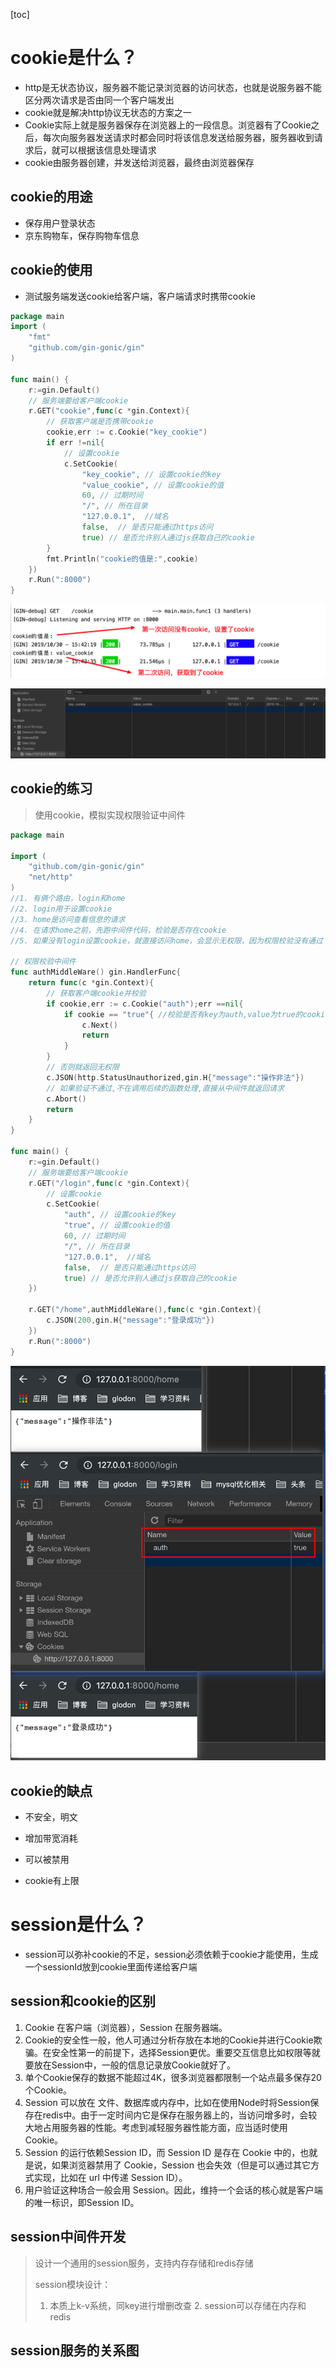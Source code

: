 [toc]

# cookie是什么？

- http是无状态协议，服务器不能记录浏览器的访问状态，也就是说服务器不能区分两次请求是否由同一个客户端发出
- cookie就是解决http协议无状态的方案之一
- Cookie实际上就是服务器保存在浏览器上的一段信息。浏览器有了Cookie之后，每次向服务器发送请求时都会同时将该信息发送给服务器，服务器收到请求后，就可以根据该信息处理请求
- cookie由服务器创建，并发送给浏览器，最终由浏览器保存

## cookie的用途

- 保存用户登录状态
- 京东购物车，保存购物车信息

## cookie的使用

- 测试服务端发送cookie给客户端，客户端请求时携带cookie

```GO
package main
import (
	"fmt"
	"github.com/gin-gonic/gin"
)

func main() {
	r:=gin.Default()
	// 服务端要给客户端cookie
	r.GET("cookie",func(c *gin.Context){
		// 获取客户端是否携带cookie
		cookie,err := c.Cookie("key_cookie")
		if err !=nil{
			// 设置cookie
			c.SetCookie(
				"key_cookie", // 设置cookie的key
				"value_cookie", // 设置cookie的值
				60, // 过期时间
				"/", // 所在目录
				"127.0.0.1",  //域名
				false,  // 是否只能通过https访问
				true) // 是否允许别人通过js获取自己的cookie
		}
		fmt.Println("cookie的值是:",cookie)
	})
	r.Run(":8000")
}
```

![image-20191030154403772](../images/image-20191030154403772.png)

![image-20191030154442317](../images/image-20191030154442317.png)

## cookie的练习

> 使用cookie，模拟实现权限验证中间件

```go
package main

import (
	"github.com/gin-gonic/gin"
	"net/http"
)
//1. 有俩个路由，login和home
//2. login用于设置cookie
//3. home是访问查看信息的请求
//4. 在请求home之前，先跑中间件代码，检验是否存在cookie
//5. 如果没有login设置cookie，就直接访问home，会显示无权限，因为权限校验没有通过

// 权限校验中间件
func authMiddleWare() gin.HandlerFunc{
	return func(c *gin.Context){
		// 获取客户端cookie并校验
		if cookie,err := c.Cookie("auth");err ==nil{
			if cookie == "true"{ //校验是否有key为auth,value为true的cookie
				c.Next()
				return
			}
		}
		// 否则就返回无权限
		c.JSON(http.StatusUnauthorized,gin.H{"message":"操作非法"})
		// 如果验证不通过,不在调用后续的函数处理,直接从中间件就返回请求
		c.Abort()
		return
	}
}

func main() {
	r:=gin.Default()
	// 服务端要给客户端cookie
	r.GET("/login",func(c *gin.Context){
		// 设置cookie
		c.SetCookie(
			"auth", // 设置cookie的key
			"true", // 设置cookie的值
			60, // 过期时间
			"/", // 所在目录
			"127.0.0.1",  //域名
			false,  // 是否只能通过https访问
			true) // 是否允许别人通过js获取自己的cookie
	})

	r.GET("/home",authMiddleWare(),func(c *gin.Context){
		c.JSON(200,gin.H{"message":"登录成功"})
	})
	r.Run(":8000")
}
```



![image-20191030155801906](../images/image-20191030155801906.png)

## cookie的缺点

-  不安全，明文

- 增加带宽消耗

- 可以被禁用

- cookie有上限

# session是什么？

- session可以弥补cookie的不足，session必须依赖于cookie才能使用，生成一个sessionId放到cookie里面传递给客户端

## session和cookie的区别

1. Cookie 在客户端（浏览器），Session 在服务器端。
2. Cookie的安全性一般，他人可通过分析存放在本地的Cookie并进行Cookie欺骗。在安全性第一的前提下，选择Session更优。重要交互信息比如权限等就要放在Session中，一般的信息记录放Cookie就好了。
3. 单个Cookie保存的数据不能超过4K，很多浏览器都限制一个站点最多保存20个Cookie。 
4. Session 可以放在 文件、数据库或内存中，比如在使用Node时将Session保存在redis中。由于一定时间内它是保存在服务器上的，当访问增多时，会较大地占用服务器的性能。考虑到减轻服务器性能方面，应当适时使用Cookie。
5. Session 的运行依赖Session ID，而 Session ID 是存在 Cookie 中的，也就是说，如果浏览器禁用了 Cookie，Session 也会失效（但是可以通过其它方式实现，比如在 url 中传递 Session ID）。
6. 用户验证这种场合一般会用 Session。因此，维持一个会话的核心就是客户端的唯一标识，即Session ID。

## session中间件开发

>  设计一个通用的session服务，支持内存存储和redis存储
>
>  session模块设计：
>
>  	1. 本质上k-v系统，同key进行增删改查
>   	2. session可以存储在内存和redis

## session服务的关系图



